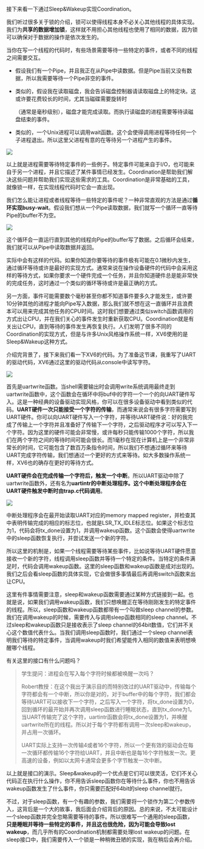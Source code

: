 接下来看一下通过Sleep&Wakeup实现Coordination。

我们听过很多关于锁的介绍，锁可以使得线程本身不必关心其他线程的具体实现。我们为**共享的数据增加锁**，这样就不用担心其他线程也使用了相同的数据，因为锁可以确保对于数据的操作是依次发生的。

当你在写一个线程的代码时，有些场景需要等待一些特定的事件，或者不同的线程之间需要交互。

- 假设我们有一个Pipe，并且我正在从Pipe中读数据。但是Pipe当前又没有数据，所以我需要等待一个Pipe非空的事件。
    
- 类似的，假设我在读取磁盘，我会告诉磁盘控制器请读取磁盘上的特定块。这或许要花费较长的时间，尤其当磁碟需要旋转时
    
    （通常是毫秒级别），磁盘才能完成读取。而执行读磁盘的进程需要等待读磁盘结束的事件。
    
- 类似的，一个Unix进程可以调用wait函数。这个会使得调用进程等待任何一个子进程退出。所以这里父进程有意的在等待另一个进程产生的事件。
    

[![](https://github.com/huihongxiao/MIT6.S081/raw/master/.gitbook/assets/image%20(499).png)](https://github.com/huihongxiao/MIT6.S081/blob/master/.gitbook/assets/image%20\(499\).png)

以上就是进程需要等待特定事件的一些例子。特定事件可能来自于I/O，也可能来自于另一个进程，并且它描述了某件事情已经发生。Coordination是帮助我们解决这些问题并帮助我们实现这些需求的工具。Coordination是非常基础的工具，就像锁一样，在实现线程代码时它会一直出现。

我们怎么能让进程或者线程等待一些特定的事件呢？一种非常直观的方法是通过**循环实现busy-wait**。假设我们想从一个Pipe读取数据，我们就写一个循环一直等待Pipe的buffer不为空。

[![](https://github.com/huihongxiao/MIT6.S081/raw/master/.gitbook/assets/image%20(590).png)](https://github.com/huihongxiao/MIT6.S081/blob/master/.gitbook/assets/image%20\(590\).png)

这个循环会一直运行直到其他的线程向Pipe的buffer写了数据。之后循环会结束，我们就可以从Pipe中读取数据并返回。

实际中会有这样的代码。如果你知道你要等待的事件极有可能在0.1微秒内发生，通过循环等待或许是最好的实现方式。通常来说在操作设备硬件的代码中会采用这样的等待方式，如果你要求一个硬件完成一个任务，并且你知道硬件总是能非常快的完成任务，这时通过一个类似的循环等待或许是最正确的方式。

另一方面，事件可能需要数个毫秒甚至你都不知道事件要多久才能发生，或许要10分钟其他的进程才能向Pipe写入数据，那么我们就不想在这一直循环并且浪费本可以用来完成其他任务的CPU时间。这时我们想要通过类似switch函数调用的方式出让CPU，并在我们关心的事件发生时重新获取CPU。Coordination就是有关出让CPU，直到等待的事件发生再恢复执行。人们发明了很多不同的Coordination的实现方式，但是与许多Unix风格操作系统一样，XV6使用的是Sleep&Wakeup这种方式。

介绍完背景了，接下来我们看一下XV6的代码。为了准备这节课，我重写了UART的驱动代码，XV6通过这里的驱动代码从console中读写字符。

[![](https://github.com/huihongxiao/MIT6.S081/raw/master/.gitbook/assets/image%20(576).png)](https://github.com/huihongxiao/MIT6.S081/blob/master/.gitbook/assets/image%20\(576\).png)

首先是uartwrite函数。当shell需要输出时会调用write系统调用最终走到uartwrite函数中，这个函数会在循环中将buf中的字符一个一个的向UART硬件写入。这是一种经典的设备驱动实现风格，你可以在很多设备驱动中看到类似的代码。**UART硬件一次只能接受一个字符的传输**，而通常来说会有很多字符需要写到UART硬件。你可以向UART硬件写入一个字符，并等待UART硬件说：好的我完成了传输上一个字符并且准备好了传输下一个字符，之后驱动程序才可以写入下一个字符。因为这里的硬件可能会非常慢，或许每秒只能传输1000个字符，所以我们在两个字符之间的等待时间可能会很长。而1毫秒在现在计算机上是一个非常非常长的时间，它可能包含了数百万条指令时间，所以我们不想通过循环来等待UART完成字符传输，我们想通过一个更好的方式来等待。如大多数操作系统一样，XV6也的确存在更好的等待方式。

**UART硬件会在完成传输一个字符后，触发一个中断**。所以UART驱动中除了uartwrite函数外，还有名为**uartintr的中断处理程序。这个中断处理程序会在UART硬件触发中断时由trap.c代码调用**。

[![](https://github.com/huihongxiao/MIT6.S081/raw/master/.gitbook/assets/image%20(496).png)](https://github.com/huihongxiao/MIT6.S081/blob/master/.gitbook/assets/image%20\(496\).png)

中断处理程序会在最开始读取UART对应的memory mapped register，并检查其中表明传输完成的相应的标志位，也就是LSR_TX_IDLE标志位。如果这个标志位为1，代码会将tx_done设置为1，并调用wakeup函数。这个函数会使得uartwrite中的sleep函数恢复执行，并尝试发送一个新的字符。

所以这里的机制是，如果一个线程需要等待某些事件，比如说等待UART硬件愿意接收一个新的字符，线程调用sleep函数并等待一个特定的条件。当特定的条件满足时，代码会调用wakeup函数。这里的sleep函数和wakeup函数是成对出现的。我们之后会看sleep函数的具体实现，它会做很多事情最后再调用switch函数来出让CPU。

这里有件事情需要注意，sleep和wakeup函数需要通过某种方式链接到一起。也就是说，如果我们调用wakeup函数，我们只想唤醒正在等待刚刚发生的特定事件的线程。所以，sleep函数和wakeup函数都带有一个叫做sleep channel的参数。我们在调用wakeup的时候，需要传入与调用sleep函数相同的sleep channel。不过sleep和wakeup函数只是接收表示了sleep channel的64bit数值，它们并不关心这个数值代表什么。当我们调用sleep函数时，我们通过一个sleep channel表明我们等待的特定事件，当调用wakeup时我们希望能传入相同的数值来表明想唤醒哪个线程。

有关这里的接口有什么问题吗？

> 学生提问：进程会在写入每个字符时候都被唤醒一次吗？
> 
> Robert教授：在这个我出于演示目的而特别改过的UART驱动中，传输每个字符都会有一个中断，所以你是对的，对于buffer中的每个字符，我们都会等待UART可以接收下一个字符，之后写入一个字符，将tx_done设置为0，回到循环的最开始并再次调用sleep函数进行睡眠状态，直到tx_done为1。当UART传输完了这个字符，uartintr函数会将tx_done设置为1，并唤醒uartwrite所在的线程。所以对于每个字符都有调用一次sleep和wakeup，并占用一次循环。
> 
> UART实际上支持一次传输4或者16个字符，所以一个更有效的驱动会在每一次循环都传输16个字符给UART，并且中断也是每16个字符触发一次。更高速的设备，例如以太网卡通常会更多个字节触发一次中断。

以上就是接口的演示。Sleep&wakeup的一个优点是它们可以很灵活，它们不关心代码正在执行什么操作，你不用告诉sleep函数你在等待什么事件，你也不用告诉wakeup函数发生了什么事件，你只需要匹配好64bit的sleep channel就行。

不过，对于sleep函数，有一个有趣的参数，我们需要将一个锁作为第二个参数传入，这背后是一个大的故事，我后面会介绍背后的原因。总的来说，不太可能设计一个sleep函数并完全忽略需要等待的事件。所以很难写一个通用的sleep函数，**只是睡眠并等待一些特定的事件，并且这也很危险，因为可能会导致lost wakeup**，而几乎所有的Coordination机制都需要处理lost wakeup的问题。在sleep接口中，我们需要传入一个锁是一种稍微丑陋的实现，我在稍后会再介绍。